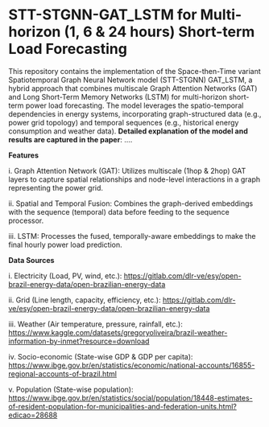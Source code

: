 # STT-STGNN-GAT_LSTM for Multi-horizon (1, 6 &amp; 24 hours) Short-term Load Forecasting 

This repository contains the implementation of the Space-then-Time variant Spatiotemporal Graph Neural Network model (STT-STGNN) GAT_LSTM, a hybrid approach that combines multiscale Graph Attention Networks (GAT) and Long Short-Term Memory Networks (LSTM) for multi-horizon short-term power load forecasting. The model leverages the spatio-temporal dependencies in energy systems, incorporating graph-structured data (e.g., power grid topology) and temporal sequences (e.g., historical energy consumption and weather data). **Detailed explanation of the model and results are captured in the paper**: ....

**Features**

i. Graph Attention Network (GAT): Utilizes multiscale (1hop & 2hop) GAT layers to capture spatial relationships and node-level interactions in a graph representing the power grid.

ii. Spatial and Temporal Fusion: Combines the graph-derived embeddings with the sequence (temporal) data before feeding to the sequence processor.

iii. LSTM: Processes the fused, temporally-aware embeddings to make the final hourly power load prediction.


**Data 	Sources**

i. Electricity	(Load, PV, wind, etc.):	https://gitlab.com/dlr-ve/esy/open-brazil-energy-data/open-brazilian-energy-data

ii. Grid	(Line length, capacity, efficiency, etc.): https://gitlab.com/dlr-ve/esy/open-brazil-energy-data/open-brazilian-energy-data

iii. Weather	(Air temperature, pressure, rainfall, etc.): https://www.kaggle.com/datasets/gregoryoliveira/brazil-weather-information-by-inmet?resource=download

iv. Socio-economic	(State-wise GDP & GDP per capita): https://www.ibge.gov.br/en/statistics/economic/national-accounts/16855-regional-accounts-of-brazil.html

v. Population	(State-wise population): https://www.ibge.gov.br/en/statistics/social/population/18448-estimates-of-resident-population-for-municipalities-and-federation-units.html?edicao=28688



